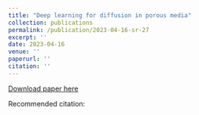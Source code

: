 ```yaml
---
title: "Deep learning for diffusion in porous media"
collection: publications
permalink: /publication/2023-04-16-sr-27
excerpt: ''
date: 2023-04-16
venue: ''
paperurl: ''
citation: ''
---
```


[Download paper here](https://arxiv.org/pdf/2304.02104)

Recommended citation: 
